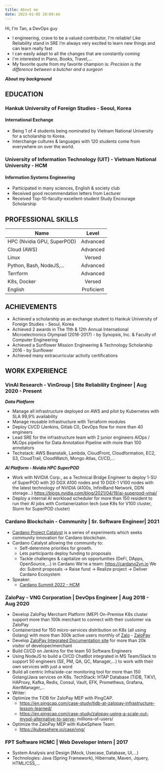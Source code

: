 ```yaml
---
title: About me
date: 2023-01-05 19:09:44
---
```

Hi, I'm Tan, a DevOps guy

- I engineering, crave to be a valued contributor, I'm reliable! Like Reliability stand in SRE I’m always very excited to learn new things and can learn really fast
- I can easily adapt to all the changes that are constantly coming
- I'm interested in Piano, Books, Travel,...
- My favorite quote from my favorite champion is: *Precision is the difference between a butcher and a surgeon*

***About my background***

## **EDUCATION**
### **Hankuk University of Foreign Studies - Seoul, Korea**
#### International Exchange

- Being 1 of 4 students being nominated by Vietnam National University for a scholarship to Korea.
- Interchange cultures & languages with 120 students come from everywhere on over the world.

### **University of Information Technology (UIT) - Vietnam National University - HCM**
#### Information Systems Engineering

- Participated in many sciences, English & society club
- Received good recommendation letters from Lecturer
- Received Top-10-faculty-excellent-student Study Encourage Scholarship


## **PROFESSIONAL SKILLS**

| Name   |      Level      |
|----------|:-------------:|
| HPC (Nvidia GPU, SuperPOD) |  Advanced |
| Cloud (AWS) | Advanced |
| Linux | Versed |
| Python, Bash, NodeJS,... | Advanced |
| Terrform | Advanced |
| K8s, Docker | Versed |
| English | Proficient |


## **ACHIEVEMENTS**

- Achieved a scholarship as an exchange student to Hankuk University of Foreign Studies - Seoul, Korea
- Achieved 2 awards in The 11th & 12th Annual International Microelectronics Olympiad (2016-2017) - by Synopsis, Inc. & Faculty of Computer Engineering
- Achieved a Sunflower Mission Engineering & Technology Scholarship 2016 - by Sunflower
- Achieved many extracurricular activity certifications


## **WORK EXPERIENCE**
### **VinAI Research - VinGroup | Site Reliability Engineer | Aug 2020 - Present**
***Data Platform***

- Manage all infrastructure deployed on AWS and pilot by Kubernetes with SLA 99,9% availability
- Manage reusable Infrastructure with Terraform modules
- Deploy CI/CD (Jenkins, Gitlab CI), DevOps flow for more than 40 engineers
- Lead SRE for the infrastructure team with 2 junior engineers
AIOps / MLOps pipeline for Data Annotation Pipeline with more than 100 annotators
- Techstack: AWS Beanstalk, Lambda, CloudFront, Cloudformation, EC2, S3, CloudTrail, CloudWatch, Mongo Atlas, CI/CD,...

***AI Platform - Nvidia HPC SuperPOD***

- Work with NVIDIA Corp., as a Technical Bridge Engineer to deploy 1-SU of SuperPOD with 20 DGX A100 nodes and 10 DGX-1 V100 nodes with the latest technology of NVIDIA (A100s, InfiniBand Network, DDN storage...)
    https://blogs.nvidia.com/blog/2021/04/19/ai-superpod-vinai/
- Deploy a internal AI workload scheduler for more than 150 resident to run their AI jobs with Containerization tech (use K8s for V100 cluster, Slurm for SuperPOD cluster)

### **Cardano Blockchain - Community | Sr. Software Engineer|  2021**

- [Cardano Project Catalyst](https://cardano.ideascale.com) is a series of experiments which seeks community innovation for Cardano blockchain.
- Cardano Catalyst allowing the community to:
  - Self-determine priorities for growth.
  - Lets participants deploy funding to proposals
  - Tackle challenges & capitalize on opportunities (DeFi, DApps, OpenSource,...) in Cardano
We're a team: https://cardano2vn.io
We do: Submit proposals -> Raise fund -> Realize project -> Deliver Cardano Ecosystem
- Speaker:
  - [Cardano Summit 2022 - HCM](https://www.meetup.com/cardano-blockchain-vietnam/events/289502599/)

### **ZaloPay - VNG Corporation | DevOps Engineer | Aug 2018 - Aug 2020**

- Develop ZaloPay Merchant Platform (MEP) On-Premise K8s cluster support more than 100k merchant to connect with their customer via ZaloPay
- Containerized for 150 micro-services distribution on K8s (all using Golang) with more than 300k active users monthly of [Zalo](https://zalo.me/) - [ZaloPay](https://zalopay.vn)
- Develop [ZaloPay Integrated Documentation site](https://docs.zalopay.vn) for more than 20k visitor of developer/merchant
- Build CI/CD on Jenkins for the team 50 Software Engineers
- Using NodeJS to build a CI/CD ChatBot integrated in MS Team/Slack to support 50 engineers (SE, PM, QA, QC, Manager,...) to work with their own services with just a word
- Build all centric Infra/side-car monitoring tool for more than 150 Golang/Java services on K8s. TechStack: HTAP Database (TiDB, TiKV), HAProxy, Kafka, Redis, Consul, Vault, EFK, Prometheus, Grafana, AlertManager,...
- Writer:
- Optimize the TiDB for ZaloPay MEP with PingCAP.
  - https://en.pingcap.com/case-study/tidb-at-zalopay-infrastructure-lesson-learned/
  - https://en.pingcap.com/case-study/zalopay-using-a-scale-out-mysql-alternative-to-serve- millions-of-users/
- Optimize the ZaloPay MEP with KubeSphere Team:
  - https://kubesphere.io/case/vng/

### **FPT Software HCMC | Web Developer Intern | 2017**

- System Analysis and Design [Mock, Usecase, Database, UI,...)
- Technologies: Java (Spring Framework), Hibernate, Maven, Jquery, HTML/CSS,...